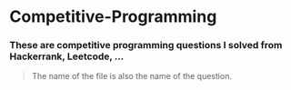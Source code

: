 # Competitive-Programming
### These are competitive programming questions I solved from Hackerrank, Leetcode, ...
> The name of the file is also the name of the question.
